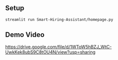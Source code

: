 ## Setup

```
streamlit run Smart-Hiring-Assistant/homepage.py
```
## Demo Video

https://drive.google.com/file/d/1WToW5hBZJ_WtC-UwkKek8ubS9C8tOU4N/view?usp=sharing

